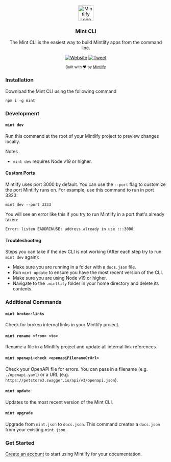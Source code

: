<div align="center">
  <a href="https://mintlify.com">
    <img
      src="https://mintlify-assets.b-cdn.net/logo.svg"
      alt="Mintlify Logo"
      height="48"
    />
  </a>
  <br />
  <p>
    <h3>
      <b>
        Mint CLI
      </b>
    </h3>
  </p>
  <p>
    The Mint CLI is the easiest way to build Mintlify apps from the command line.
  </p>
  <p>

[![Website](https://img.shields.io/website?url=https%3A%2F%2Fmintlify.com&logo=mintlify)](https://mintlify.com) [![Tweet](https://img.shields.io/twitter/url?url=https%3A%2F%2Fmintlify.com%2F)](https://twitter.com/intent/tweet?url=&text=Check%20out%20%40mintlify)

  </p>
  <p>
    <sub>
      Built with ❤︎ by
      <a href="https://mintlify.com">
        Mintlify
      </a>
    </sub>
  </p>
</div>

### Installation

Download the Mint CLI using the following command

```
npm i -g mint
```

### Development

#### `mint dev`

Run this command at the root of your Mintlify project to preview changes locally.

Notes

- `mint dev` requires Node v19 or higher.

#### Custom Ports

Mintlify uses port 3000 by default. You can use the `--port` flag to customize the port Mintlify runs on. For example, use this command to run in port 3333:

```
mint dev --port 3333
```

You will see an error like this if you try to run Mintlify in a port that's already taken:

```
Error: listen EADDRINUSE: address already in use :::3000
```

#### Troubleshooting

Steps you can take if the dev CLI is not working (After each step try to run `mint dev` again):

- Make sure you are running in a folder with a `docs.json` file.
- Run `mint update` to ensure you have the most recent version of the CLI.
- Make sure you are using Node v19 or higher.
- Navigate to the `.mintlify` folder in your home directory and delete its contents.

### Additional Commands

#### `mint broken-links`

Check for broken internal links in your Mintlify project.

#### `mint rename <from> <to>`

Rename a file in a Mintlify project and update all internal link references.

#### `mint openapi-check <openapiFilenameOrUrl>`

Check your OpenAPI file for errors. You can pass in a filename (e.g. `./openapi.yaml`) or a URL (e.g. `https://petstore3.swagger.io/api/v3/openapi.json`).

#### `mint update`

Updates to the most recent version of the Mint CLI.

#### `mint upgrade`

Upgrade from `mint.json` to `docs.json`. This command creates a `docs.json` from your existing `mint.json`.

### Get Started

[Create an account](https://mintlify.com/start) to start using Mintlify for your documentation.
